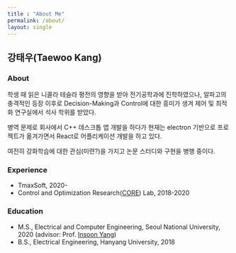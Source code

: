 ```yaml
---
title : "About Me"
permalink: /about/
layout: single
---
```


## 강태우(Taewoo Kang)

### About
학생 때 읽은 니콜라 테슬라 평전의 영향을 받아 전기공학과에 진학하였으나, 알파고의 충격적인 등장 이후로 Decision-Making과 Control에 대한 흥미가 생겨 제어 및 최적화 연구실에서 석사 학위를 받았다.

병역 문제로 회사에서 C++ 데스크톱 앱 개발을 하다가 현재는 electron 기반으로 프로젝트가 옮겨가면서 React로 어플리케이션 개발을 하고 있다.

여전히 강화학습에 대한 관심(미련?)을 가지고 논문 스터디와 구현을 병행 중이다.

### Experience
- TmaxSoft, 2020-
- Control and Optimization Research([CORE](http://coregroup.snu.ac.kr/)) Lab, 2018-2020

### Education
- M.S., Electrical and Computer Engineering, Seoul National University, 2020 (advisor: Prof. [Insoon Yang](http://coregroup.snu.ac.kr/~yang/))
- B.S., Electrical Engineering, Hanyang University, 2018

